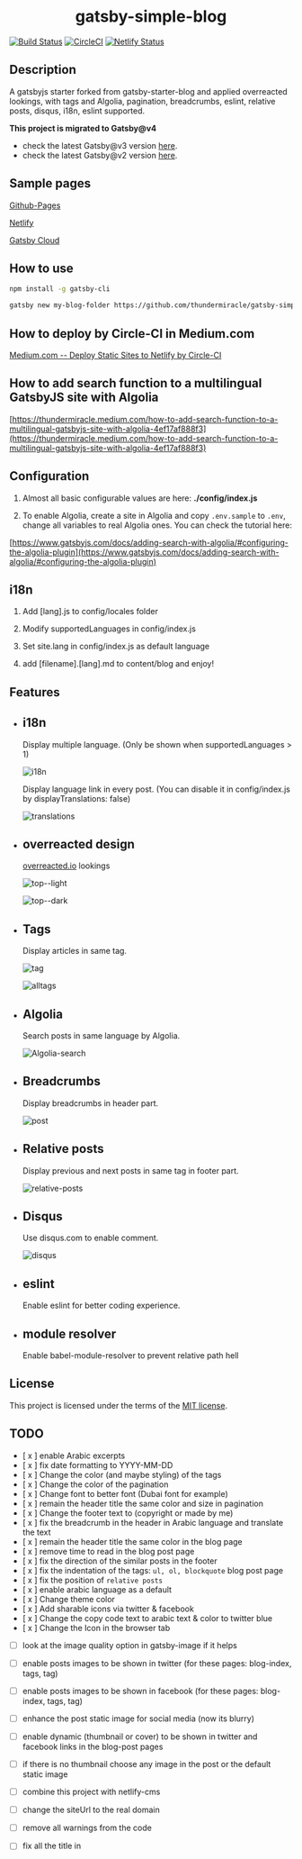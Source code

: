 <h1 align="center">gatsby-simple-blog</h1>

[![Build Status](https://travis-ci.org/thundermiracle/gatsby-simple-blog.svg)](https://travis-ci.org/thundermiracle/gatsby-simple-blog)
[![CircleCI](https://circleci.com/gh/thundermiracle/gatsby-simple-blog.svg?style=svg)](https://circleci.com/gh/thundermiracle/gatsby-simple-blog)
[![Netlify Status](https://api.netlify.com/api/v1/badges/bdb0f821-73be-43ea-8ad5-bf002188415f/deploy-status)](https://app.netlify.com/sites/kind-thompson-8554b1/deploys)

## Description

A gatsbyjs starter forked from gatsby-starter-blog and applied overreacted lookings, with tags and Algolia, pagination, breadcrumbs, eslint, relative posts, disqus, i18n, eslint supported.

__This project is migrated to Gatsby@v4__
- check the latest Gatsby@v3 version [here](https://github.com/thundermiracle/gatsby-simple-blog/tree/gatsby-3).
- check the latest Gatsby@v2 version [here](https://github.com/thundermiracle/gatsby-simple-blog/tree/gatsby-2.0).

## Sample pages

[Github-Pages](https://thundermiracle.github.io/gatsby-simple-blog/)

[Netlify](https://gatsby-simple-blog.thundermiracle.com/)

[Gatsby Cloud](https://gatsbysimpleblog1.gtsb.io/)

## How to use

```sh
npm install -g gatsby-cli

gatsby new my-blog-folder https://github.com/thundermiracle/gatsby-simple-blog
```

## How to deploy by Circle-CI in Medium.com

[Medium.com -- Deploy Static Sites to Netlify by Circle-CI](https://medium.com/@thundermiracle/deploy-static-sites-to-netlify-by-circle-ci-ab51a0b59b73?source=friends_link&sk=095db82e2f8e8ef91d03a171f217e340)

## How to add search function to a multilingual GatsbyJS site with Algolia

[https://thundermiracle.medium.com/how-to-add-search-function-to-a-multilingual-gatsbyjs-site-with-algolia-4ef17af888f3](https://thundermiracle.medium.com/how-to-add-search-function-to-a-multilingual-gatsbyjs-site-with-algolia-4ef17af888f3)
## Configuration

1. Almost all basic configurable values are here: __./config/index.js__

1. To enable Algolia, create a site in Algolia and copy `.env.sample` to `.env`, change all variables to real Algolia ones. You can check the tutorial here:

[https://www.gatsbyjs.com/docs/adding-search-with-algolia/#configuring-the-algolia-plugin](https://www.gatsbyjs.com/docs/adding-search-with-algolia/#configuring-the-algolia-plugin)

## i18n

1. Add [lang].js to config/locales folder

1. Modify supportedLanguages in config/index.js

1. Set site.lang in config/index.js as default language

1. add [filename].[lang].md to content/blog and enjoy!

## Features

* ## __i18n__

  Display multiple language. (Only be shown when supportedLanguages > 1)

  ![i18n](./screenshots/i18n.png)

  Display language link in every post. (You can disable it in config/index.js by displayTranslations: false)

  ![translations](./screenshots/translations.png)

* ## __overreacted design__

  [overreacted.io](https://overreacted.io/) lookings

  ![top--light](./screenshots/top.png)

  ![top--dark](./screenshots/top-dark.png)

* ## __Tags__

  Display articles in same tag.

  ![tag](./screenshots/tag.png)

  ![alltags](./screenshots/alltags.png)

* ## __Algolia__

  Search posts in same language by Algolia.

  ![Algolia-search](./screenshots/Algolia.png)

* ## __Breadcrumbs__

  Display breadcrumbs in header part.

  ![post](./screenshots/post.png)

* ## __Relative posts__

  Display previous and next posts in same tag in footer part.

  ![relative-posts](./screenshots/relative-posts.png)

* ## __Disqus__

  Use disqus.com to enable comment.

  ![disqus](./screenshots/disqus.png)

* ## __eslint__

  Enable eslint for better coding experience.

* ## __module resolver__

  Enable babel-module-resolver to prevent relative path hell

## License

This project is licensed under the terms of the [MIT license](/LICENSE).


## TODO
- [ x ] enable Arabic excerpts
- [ x ] fix date formatting to YYYY-MM-DD
- [ x ] Change the color (and maybe styling) of the tags
- [ x ] Change the color of the pagination
- [ x ] Change font to better font (Dubai font for example)
- [ x ] remain the header title the same color and size in pagination
- [ x ] Change the footer text to (copyright or made by me)
- [ x ] fix the breadcrumb in the header in Arabic language and translate the text
- [ x ] remain the header title the same color in the blog page
- [ x ] remove time to read in the blog post page
- [ x ] fix the direction of the similar posts in the footer
- [ x ] fix the indentation of the tags: `ul, ol, blockquote` blog post page
- [ x ] fix the position of `relative posts`
- [ x ] enable arabic language as a default
- [ x ] Change theme color
- [ x ] Add sharable icons via twitter & facebook
- [ x ] Change the copy code text to arabic text & color to twitter blue
- [ x ] Change the Icon in the browser tab
- [ ] look at the image quality option in gatsby-image if it helps
- [ ] enable posts images to be shown in twitter (for these pages: blog-index, tags, tag)
- [ ] enable posts images to be shown in facebook (for these pages: blog-index, tags, tag)
- [ ] enhance the post static image for social media (now its blurry)
- [ ] enable dynamic (thumbnail or cover)  to be shown in twitter and facebook links in the blog-post pages
- [ ] if there is no thumbnail choose any image in the post or the default static image
- [ ] combine this project with netlify-cms
- [ ] change the siteUrl to the real domain
- [ ] remove all warnings from the code
- [ ] fix all the title in <title> in every page post-index, post, tags, tag,

